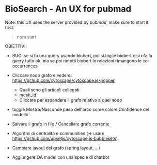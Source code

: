 # BioSearch - An UX for pubmad

Note: this UX uses the server provided by *pubmad*, make sure to start it first.

> npm start

OBIETTIVI:
- BUG: se si fa una query usando biobert, poi si toglie biobert e si rifa la query tutto ok, ma se poi
       rimetti biobert le relazioni rimangono le co-occurrences

- Cliccare nodo grafo e vedere:
    https://github.com/cytoscape/cytoscape.js-popper
    - Quali sono gli articoli collegati
    - mesh_id
    - Cliccare per espandere il grafo relativo a quel nodo

- toggle Mostra/Nasconde peso dell'arco come colore Confidence del modello

- Salvare il grafo in file / Cancellare grafo corrente



- Algoritmi di centralità e communities (=> usare https://github.com/upsetjs/cytoscape.js-bubblesets)
- Cambiare layout del grafo (spring layout, ...)

- Aggiungere QA model con una specie di chatbot